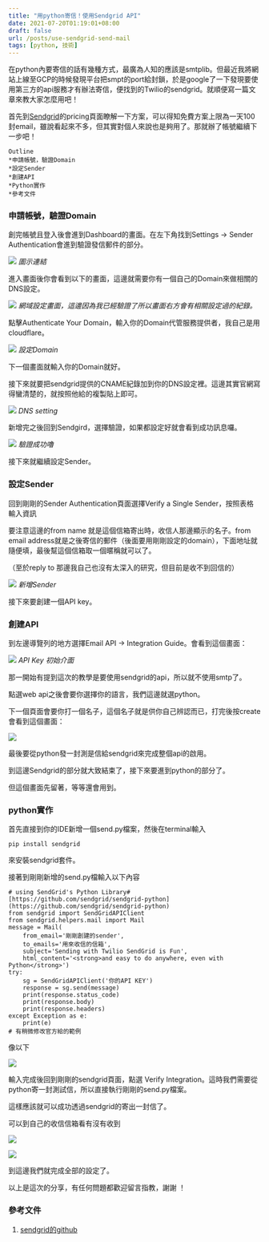 ```yaml
---
title: "用python寄信！使用Sendgrid API"
date: 2021-07-20T01:19:01+08:00
draft: false
url: /posts/use-sendgrid-send-mail
tags: [python, 技術]
---
```


在python內要寄信的話有幾種方式，最廣為人知的應該是smtplib。但最近我將網站上線至GCP的時候發現平台把smpt的port給封鎖，於是google了一下發現要使用第三方的api服務才有辦法寄信，便找到的Twilio的sendgrid。就順便寫一篇文章來教大家怎麼用吧！

首先到[Sendgrid](https://sendgrid.com/pricing/)的pricing頁面瞭解一下方案，可以得知免費方案上限為一天100封email，雖說看起來不多，但其實對個人來說也是夠用了。那就辦了帳號繼續下一步吧！

    Outline
    *申請帳號，驗證Domain
    *設定Sender
    *創建API
    *Python實作
    *參考文件

### 申請帳號，驗證Domain

創完帳號且登入後會進到Dashboard的畫面。在左下角找到Settings -> Sender Authentication會進到驗證發信郵件的部分。

![](https://cdn-images-1.medium.com/max/2000/1*goK_r-vIRCq3JkAIOypK0w.jpeg)
*圖示連結*

進入畫面後你會看到以下的畫面，這邊就需要你有一個自己的Domain來做相關的DNS設定。

![](https://cdn-images-1.medium.com/max/3392/1*GLpB8DiOpjrs5Bi0LFU4jw.jpeg)
*網域設定畫面，這邊因為我已經驗證了所以畫面右方會有相關設定過的紀錄。*

點擊Authenticate Your Domain，輸入你的Domain代管服務提供者，我自己是用cloudflare。

![](https://cdn-images-1.medium.com/max/3396/1*irBZajR3omFLxSeUcGRlbw.jpeg)
*設定Domain*

下一個畫面就輸入你的Domain就好。

接下來就要把sendgrid提供的CNAME紀錄加到你的DNS設定裡。這邊其實官網寫得蠻清楚的，就按照他給的複製貼上即可。

![](https://cdn-images-1.medium.com/max/3416/1*tujIB14meqmieYf7f-9Rpw.jpeg)
*DNS setting*

新增完之後回到Sendgird，選擇驗證，如果都設定好就會看到成功訊息囉。

![](https://cdn-images-1.medium.com/max/3306/1*_fPat08HoLQh77HIsEuYHA.jpeg)
*驗證成功嚕*

接下來就繼續設定Sender。

### 設定Sender

回到剛剛的Sender Authentication頁面選擇Verify a Single Sender，按照表格輸入資訊

要注意這邊的from name 就是這個信箱寄出時，收信人那邊顯示的名子。from email address就是之後寄信的郵件（後面要用剛剛設定的domain），下面地址就隨便填，最後幫這個信箱取一個暱稱就可以了。

（至於reply to 那邊我自己也沒有太深入的研究，但目前是收不到回信的）

![](https://cdn-images-1.medium.com/max/2000/1*XHhOfI22Sb5kZG3SM2oUvQ.jpeg)
*新增Sender*

接下來要創建一個API key。

### 創建API

到左邊導覽列的地方選擇Email API -> Integration Guide。會看到這個畫面：

![](https://cdn-images-1.medium.com/max/2124/1*jOg7l7B-jOZSbLTK8SaEjQ.jpeg)
*API Key 初始介面*

那一開始有提到這次的教學是要使用sendgrid的api，所以就不使用smtp了。

點選web api之後會要你選擇你的語言，我們這邊就選python。

下一個頁面會要你打一個名子，這個名子就是供你自己辨認而已，打完後按create會看到這個畫面：

![](https://cdn-images-1.medium.com/max/2230/1*g_ImzGdu3DEUKHut7p-Y4A.jpeg)

最後要從python發一封測是信給sendgrid來完成整個api的啟用。

到這邊Sendgrid的部分就大致結束了，接下來要進到python的部分了。

但這個畫面先留著，等等還會用到。

### python實作

首先直接到你的IDE新增一個send.py檔案，然後在terminal輸入

    pip install sendgrid

來安裝sendgrid套件。

接著到剛剛新增的send.py檔輸入以下內容

    # using SendGrid's Python Library# [https://github.com/sendgrid/sendgrid-python](https://github.com/sendgrid/sendgrid-python)
    from sendgrid import SendGridAPIClient
    from sendgrid.helpers.mail import Mail 
    message = Mail(
        from_email='剛剛創建的sender',    
        to_emails='用來收信的信箱',
        subject='Sending with Twilio SendGrid is Fun',
        html_content='<strong>and easy to do anywhere, even with Python</strong>')
    try:
        sg = SendGridAPIClient('你的API KEY')
        response = sg.send(message)
        print(response.status_code)
        print(response.body)
        print(response.headers)
    except Exception as e:
        print(e)
    # 有稍微修改官方給的範例

像以下

![](https://cdn-images-1.medium.com/max/2796/1*tdLILelZha6fkrVSIS8CJQ.jpeg)

輸入完成後回到剛剛的sendgrid頁面，點選 Verify Integration。這時我們需要從python寄一封測試信，所以直接執行剛剛的send.py檔案。

這樣應該就可以成功透過sendgrid的寄出一封信了。

可以到自己的收信信箱看有沒有收到

![](https://cdn-images-1.medium.com/max/3186/1*xp9ANgV33k9WiHsci8BasQ.jpeg)

![](https://cdn-images-1.medium.com/max/2000/1*GQO3bpBEVBJI1NXQi-ZwJQ.jpeg)

到這邊我們就完成全部的設定了。

以上是這次的分享，有任何問題都歡迎留言指教，謝謝 ！

### 參考文件

1. [sendgrid的github](https://github.com/sendgrid/sendgrid-python)
